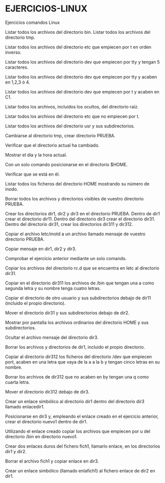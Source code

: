 # EJERCICIOS-LINUX
Ejercicios comandos Linux 

Listar todos los archivos del directorio bin. 
Listar todos los archivos del directorio tmp. 

Listar todos los archivos del directorio etc que empiecen por t en orden 
inverso. 

Listar todos los archivos del directorio dev que empiecen por tty y tengan 5 
caracteres. 

Listar todos los archivos del directorio dev que empiecen por tty y acaben en 
1,2,3 ó 4. 

Listar todos los archivos del directorio dev que empiecen por t y acaben en 
C1.

Listar todos los archivos, incluidos los ocultos, del directorio raíz. 

Listar todos los archivos del directorio etc que no empiecen por t. 

Listar todos los archivos del directorio usr y sus subdirectorios. 

Cambiarse al directorio tmp, crear directorio PRUEBA. 

Verificar que el directorio actual ha cambiado. 

Mostrar el día y la hora actual. 

Con un solo comando posicionarse en el directorio $HOME. 

Verificar que se está en él. 

Listar todos los ficheros del directorio HOME mostrando su número de inodo. 

Borrar todos los archivos y directorios visibles de vuestro directorio PRUEBA. 

Crear los directorios dir1, dir2 y dir3 en el directorio PRUEBA. Dentro de dir1 crear el directorio dir11. Dentro del directorio dir3 crear el directorio dir31. Dentro del directorio dir31, crear los directorios dir311 y dir312. 

Copiar el archivo letc/motd a un archivo llamado mensaje de vuestro 
directorio PRUEBA. 

Copiar mensaje en dir1, dir2 y dir3. 
 
Comprobar el ejercicio anterior mediante un solo comando. 

Copiar los archivos del directorio rc.d que se encuentra en letc al directorio 
dir31. 

Copiar en el directorio dir311 los archivos de /bin que tengan una a como 
segunda letra y su nombre tenga cuatro letras. 

Copiar el directorio de otro usuario y sus subdirectorios debajo de dir11 
(incluido el propio directorio). 

Mover el directorio dir31 y sus subdirectorios debajo de dir2. 

Mostrar por pantalla los archivos ordinarios del directorio HOME y sus 
subdirectorios. 

Ocultar el archivo mensaje del directorio dir3. 

Borrar los archivos y directorios de dir1, incluido el propio directorio. 

Copiar al directorio dir312 los ficheros del directorio /dev que empiecen port, 
acaben en una letra que vaya de la a a la b y tengan cinco letras en su nombre. 

Borrar los archivos de dir312 que no acaben en by tengan una q como cuarta 
letra. 

Mover el directorio dir312 debajo de dir3. 

Crear un enlace simbólico al directorio dir1 dentro del directorio dir3 llamado 
enlacedir1.

Posicionarse en dir3 y, empleando el enlace creado en el ejercicio anterior, 
crear el directorio nuevo1 dentro de dir1. 

Utilizando el enlace creado copiar los archivos que empiecen por u del 
directorio /bin en directorio nuevo1. 

Crear dos enlaces duros del fichero fich1, llamarlo enlace, en los directorios 
dir1 y dir2. 

Borrar el archivo fich1 y copiar enlace en dir3. 

Crear un enlace simbólico (llamado enlafich1) al fichero enlace de dir2 en 
dir1. 